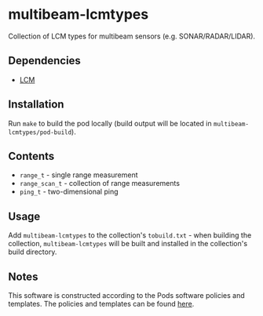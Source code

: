 # multibeam-lcmtypes

Collection of LCM types for multibeam sensors (e.g. SONAR/RADAR/LIDAR).

## Dependencies
* [LCM]()

## Installation 

Run `make` to build the pod locally (build output will be located in `multibeam-lcmtypes/pod-build`).


## Contents
* `range_t` - single range measurement
* `range_scan_t` - collection of range measurements
* `ping_t` - two-dimensional ping

## Usage

Add `multibeam-lcmtypes` to the collection's `tobuild.txt` - when building the collection, `multibeam-lcmtypes` will be built and installed in the collection's build directory.

## Notes
This software is constructed according to the Pods software policies and
templates.  The policies and templates can be found [here](http://sourceforge.net/projects/pods).
